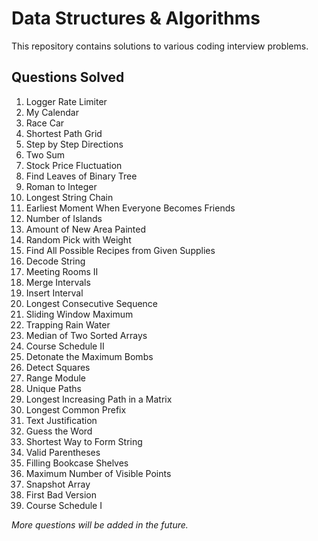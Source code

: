 # Data Structures & Algorithms

This repository contains solutions to various coding interview problems.

## Questions Solved

1. Logger Rate Limiter
2. My Calendar
3. Race Car
4. Shortest Path Grid
5. Step by Step Directions
6. Two Sum
7. Stock Price Fluctuation
8. Find Leaves of Binary Tree
9. Roman to Integer
10. Longest String Chain
11. Earliest Moment When Everyone Becomes Friends
12. Number of Islands
13. Amount of New Area Painted
14. Random Pick with Weight
15. Find All Possible Recipes from Given Supplies
16. Decode String
17. Meeting Rooms II
18. Merge Intervals
19. Insert Interval
20. Longest Consecutive Sequence
21. Sliding Window Maximum
22. Trapping Rain Water
23. Median of Two Sorted Arrays
24. Course Schedule II
26. Detonate the Maximum Bombs
27. Detect Squares
28. Range Module
29. Unique Paths
30. Longest Increasing Path in a Matrix
31. Longest Common Prefix
32. Text Justification
33. Guess the Word
34. Shortest Way to Form String
35. Valid Parentheses
36. Filling Bookcase Shelves
37. Maximum Number of Visible Points
38. Snapshot Array
39. First Bad Version
25. Course Schedule I

*More questions will be added in the future.*
